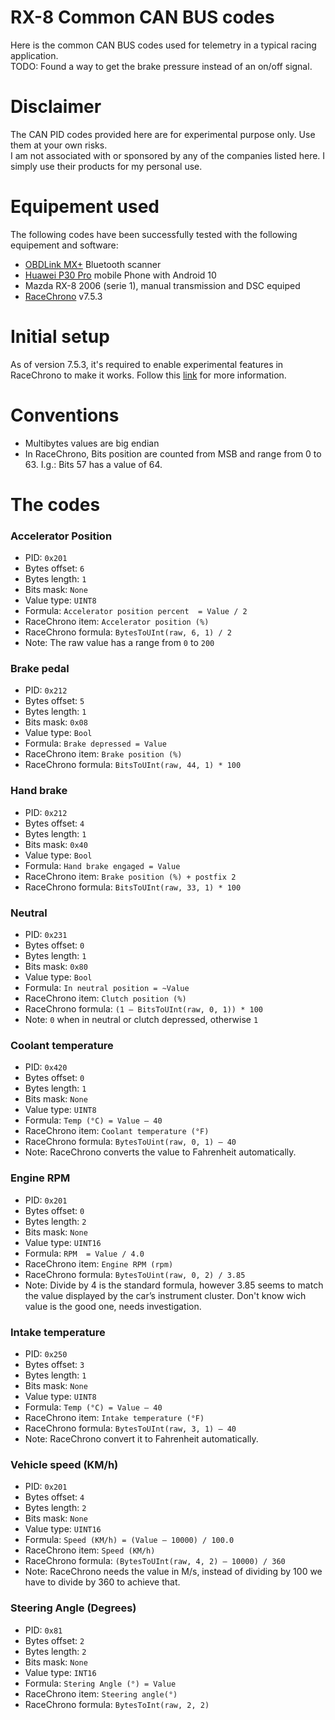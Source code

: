 # RX-8 Common CAN BUS codes
Here is the common CAN BUS codes used for telemetry in a typical racing application.  
TODO: Found a way to get the brake pressure instead of an on/off signal.

# Disclaimer
The CAN PID codes provided here are for experimental purpose only. Use them at your own risks.  
I am not associated with or sponsored by any of the companies listed here. I simply use their products for my personal use.

# Equipement used
The following codes have been successfully tested with the following equipement and software:
- [OBDLink MX+](https://www.obdlink.com/products/obdlink-mxp) Bluetooth scanner
- [Huawei P30 Pro](https://consumer.huawei.com/en/phones/p30) mobile Phone with Android 10
- Mazda RX-8 2006 (serie 1), manual transmission and DSC equiped
- [RaceChrono](https://racechrono.com) v7.5.3

# Initial setup
As of version 7.5.3, it's required to enable experimental features in RaceChrono to make it works. Follow this [link](https://racechrono.com/article/faq/how-do-i-log-can-bus-messages) for more information.

# Conventions
- Multibytes values are big endian
- In RaceChrono, Bits position are counted from MSB and range from 0 to 63. I.g.: Bits 57 has a value of 64.

# The codes
### Accelerator Position
- PID: `0x201`
- Bytes offset: `6`
- Bytes length: `1`
- Bits mask: `None`
- Value type: `UINT8`
- Formula: `Accelerator position percent  = Value / 2`
- RaceChrono item: `Accelerator position (%)`
- RaceChrono formula: `BytesToUInt(raw, 6, 1) / 2`
- Note: The raw value has a range from `0` to `200`

### Brake pedal
- PID: `0x212`
- Bytes offset: `5`
- Bytes length: `1`
- Bits mask: `0x08`
- Value type: `Bool`
- Formula: `Brake depressed = Value`
- RaceChrono item: `Brake position (%)`
- RaceChrono formula: `BitsToUInt(raw, 44, 1) * 100`

### Hand brake
- PID: `0x212`
- Bytes offset: `4`
- Bytes length: `1`
- Bits mask: `0x40`
- Value type: `Bool`
- Formula: `Hand brake engaged = Value`
- RaceChrono item: `Brake position (%) + postfix 2`
- RaceChrono formula: `BitsToUInt(raw, 33, 1) * 100`

### Neutral
- PID: `0x231`
- Bytes offset: `0`
- Bytes length: `1`
- Bits mask: `0x80`
- Value type: `Bool`
- Formula: `In neutral position = ~Value`
- RaceChrono item: `Clutch position (%)`
- RaceChrono formula: `(1 – BitsToUInt(raw, 0, 1)) * 100`
- Note: `0` when in neutral or clutch depressed, otherwise `1`

### Coolant temperature
- PID: `0x420`
- Bytes offset: `0`
- Bytes length: `1`
- Bits mask: `None`
- Value type: `UINT8`
- Formula: `Temp (°C) = Value – 40`
- RaceChrono item: `Coolant temperature (°F)`
- RaceChrono formula: `BytesToUint(raw, 0, 1) – 40`
- Note: RaceChrono converts the value to Fahrenheit automatically.

### Engine RPM
- PID: `0x201`
- Bytes offset: `0`
- Bytes length: `2`
- Bits mask: `None`
- Value type: `UINT16`
- Formula: `RPM  = Value / 4.0`
- RaceChrono item: `Engine RPM (rpm)`
- RaceChrono formula: `BytesToUint(raw, 0, 2) / 3.85`
- Note: Divide by 4 is the standard formula, however 3.85 seems to match the value displayed by the car’s instrument cluster. Don't know wich value is the good one, needs investigation.

### Intake temperature
- PID: `0x250`
- Bytes offset: `3`
- Bytes length: `1`
- Bits mask: `None`
- Value type: `UINT8`
- Formula: `Temp (°C) = Value – 40`
- RaceChrono item: `Intake temperature (°F)`
- RaceChrono formula: `BytesToUInt(raw, 3, 1) – 40`
- Note: RaceChrono convert it to Fahrenheit automatically.

### Vehicle speed (KM/h)
- PID: `0x201`
- Bytes offset: `4`
- Bytes length: `2`
- Bits mask: `None`
- Value type: `UINT16`
- Formula: `Speed (KM/h) = (Value – 10000) / 100.0`
- RaceChrono item: `Speed (KM/h)`
- RaceChrono formula: `(BytesToUInt(raw, 4, 2) – 10000) / 360`
- Note: RaceChrono needs the value in M/s, instead of dividing by 100 we have to divide by 360 to achieve that.

### Steering Angle (Degrees)
- PID: `0x81`
- Bytes offset: `2`
- Bytes length: `2`
- Bits mask: `None`
- Value type: `INT16`
- Formula: `Stering Angle (°) = Value`
- RaceChrono item: `Steering angle(°)`
- RaceChrono formula: `BytesToInt(raw, 2, 2)`
